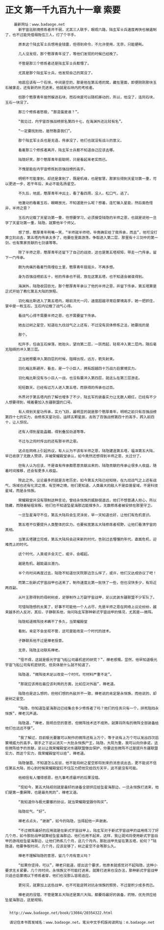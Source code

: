 # 正文 第一千九百九十一章 索要
        最新网址：www.badaoge.net
          新宇宙巡航境修炼者并不弱，尤其三人联手，眼观六路，陆玄军士兵速度再快也被遏制了，也不过能凭借烟拖住三人，打了个平手。
      
          原本这个陆玄军士兵想用金钱雷，但得到命令，不允许使用，无奈，只能硬耗。
      
          几人没发现，那个憨厚青年没了，等他们发现的时候已经晚了。
      
          不管是那三个修炼者还是陆玄军士兵都懵了。
      
          尤其是那个陆玄军士兵，他发现自己的窝没了。
      
          地底应该有一个石块，中间是空的，那是他在第五塔的窝，藏在里面，即便刚刚那块玉石被拿走，还有新的补充进来，他就是石块内的考核者。
      
          但那个憨厚青年居然躲进石块，而石块是可以随机移动的，所以，他没了，连同石块，玉石一块没了。
      
          那三个修炼者怒极，“那混蛋是谁？”。
      
          “我见过，内宇宙百强战榜排名第四十七，在海渊外还比较有名”。
      
          “一定要找到他，居然敢耍我们”。
      
          那个陆玄军士兵也是无语，传承没了，他们也就没有战斗的意义。
      
          看着那三个修炼者离开，陆玄军士兵都不知道自己应该去哪。
      
          陆隐好笑，那个憨厚青年挺聪明，只是看起来老实而已。
      
          不愧是能在内宇宙修炼到百强战榜的高手。
      
          明明不可能拿到，却还是拿到了，既是机缘，也是智慧，那家伙得到天星功第一重，可以更进一步，若干年后，未必不能名扬星空。
      
          不久后，地底，憨厚青年冲出土，看了看四周，没人，松口气，逃了。
      
          他激动的看着玉石，眼睛放光，不知道是什么呢？想着，连忙输入星能，然后面色怪异，半师之恩？
      
          玉石内记载了天星功第一重，但想要学习，必须接受陆隐的半师之恩，也就是说他一旦学了天星功第一重，陆隐，就算他半个师父。
      
          想了想，憨厚青年咧嘴一笑，“半师就半师吧，毕竟确实给了我传承，而且”，他可没打算立刻出去，第五塔内传承太多了，他要在里面游荡，争取进入第二层，那里有十三剑中的第一剑，也有策家贡献的七剑谱等等。
      
          除了半师之恩，憨厚青年还留下了自己的战技，这也是第五塔规矩，带走一门传承，留下一门传承。
      
          颇为肉痛的看着竹简埋在土里，憨厚青年摇摇头，不再多想。
      
          身为百强战榜前五十，他的传承也不弱，放在这第五塔，也不知道会被谁得到。
      
          海渊外，陆隐收回目光，那个憨厚青年承认了他的半师之恩，并留下传承，第五塔算是正式开始了教化第五大陆的旅程。
      
          羽化梅比斯进入了第五塔内，眼前流光一闪，速度超越寻常启蒙境高手，她一把抓住，掌中是一枚玉石，玉石内记载了战气心得。
      
          看战气心得不需要半师之恩，也不需要留下传承。
      
          她去过树之星空，知道在九纹战气之上还有，不过没有具体修炼之法，她要找的是
      
          那个。
      
          松开手，任由玉石掉落，她抬头，望向第二层，一跃而起，轻易冲入第二层内，随后毫无阻碍的冲入第三层。
      
          正当她想要冲入第四层的时候，阻碍出现，远方，箭矢射来。
      
          羽化梅比斯避开，看去，是一个小巨人，拥有超越四十万战力启蒙境实力。
      
          羽化梅比斯没有与小巨人一战，也没有要冲入第四层，就这么在第三层游走。
      
          短短数天，已经有过万人进入第五塔，而获得的传承也过百。
      
          外界对于第五塔内的了解也增多了不少，陆玄军的装备实力让无数人眼红，已经有不少人想要得到，喊着要加入东疆联盟的口号。
      
          有人得到天星功传承，实力飞跃，最明显的就是那个憨厚青年，明明之前只有百强战榜第四十七的实力，自修炼天星功后，运转五颗星辰，击败了百强战榜第四十的高手，跨入前四十，让人惊叹。
      
          还有人得到星能晶髓，得到叠加劲道等等。
      
          不过与之同时传出的还有那半师之恩。
      
          这点在网络上引起热议，有人认为不该有半师之恩，陆隐建造第五塔，福泽第五大陆，早已收获了无数人赞颂，并被荣耀殿堂承认，如今竟然还想得到半师之恩，太过分了。
      
          但有人认为应该，不是谁有传承都愿意贡献出来的，陆隐贡献的传承让很多人收益，随着时间推移，还会有更多人收益。
      
          除此之外，议论最多的就是古老历史，如今第五大陆已经知晓，在九纹战气之上还有战气，场域也还有化灵之境，有空神之境，他们更知道，人类最大的敌人不是巨兽星域，不是科技星域，而是永恒族。
      
          荣耀殿堂并没有限制这种言论，曾经永恒族的威胁很遥远，他们不想普通人担心，所以隐藏，而随着秘祖背叛，他们也不知道坠星海那边能撑多久，无数修炼者被安排在那里守卫。
      
          一旦坠星海守不住，第五大陆将会生灵涂炭，早一天知道也好，让他们有危机意识。
      
          第五塔不仅要提升人类整体的实力，也要拓宽第五大陆修炼者视野，让他们看清宇宙的真相。
      
          当第五塔建立完成，第五大陆将会迎来新的时代，告别过去懵懂的年代，直面危机，迎难而上的时代。
      
          这个时代，人类或许会灭亡，或许，会崛起。
      
          越是危机，越能逼出潜力。
      
          半个月时间再度过去，陆隐不知道创天院那边怎么样了，或许，他们又达成协议了吧！
      
          而第二批新式宇宙战甲也送来了，制作速度比第一批快了一些，但也没快多少，有将近两百副。
      
          从叶王那得到的母树树皮，足够制作上万副宇宙战甲，足以武装东疆联盟不少军队了。
      
          可惜陆隐想的太美了，好事不可能他一个人占尽，先是半师之恩在网络上议论纷纷，越来越多的人反对，其后，子静联系他，询问陆玄军那种新式宇宙战甲的情况，尤其是——微阵。
      
          陆隐知道微阵技术瞒不了多久，当荣耀殿堂
      
          看到，肯定不会坐视不管，这可是能改变一个时代的技术。
      
          子静联系他不过是禅老授意。
      
          无奈，陆隐主动联系禅老。
      
          “怪不得，这就是极光宇宙飞船公司最机密的研究？”，禅老感慨，显然，他早知道极光宇宙飞船公司有机密研究，但具体是什么就不知道了。
      
          陆隐道，“微阵技术足以改变一个时代，可材料严重不足”。
      
          “那就应该用在最应该利用的方面，比如应对外敌”，禅老道。
      
          陆隐也是这么想的，但他们想的外敌并不一致，禅老说的肯定是永恒族，而他说的，却是树之星空。
      
          “陆隐，你知道坠星海那边已经集合多少修炼者了吗？他们的任务只有一个，拼死阻挡永恒族”，禅老沉声道。
      
          陆隐道，“禅老，我明白您的意思，但微阵技术还不成熟，就算将所有的微阵全部装备给他们也远远不够”。
      
          “我了解过，目前极光要塞可以制作的微阵还有上万个，等于说有上万个可以发出四次启蒙境威力的高手，联手之下足以消灭一大批永恒族尸王，陆隐，大局为重，我可以向你承诺，这些微阵给予的贡献，足以让我荣耀殿堂对东疆联盟做出保护，你要这些微阵不过是提升东疆联盟实力，而这个实力，我荣耀殿堂可以给”，禅老道。
      
          陆隐皱眉，不知道怎么反驳，他不能将树之星空即将到来的消息说出去，更不能说不信任第五大陆，担心到时候荣耀殿堂扛不住压力把他交给四方天平，这不是没有可能。
      
          他相信有人懂得感恩，但凡事考虑最坏的后果没错。
      
          “现如今，第五大陆规则就是最好的装备全部供应给坠星海那边，一旦永恒族打进来，他们是第一重屏障，也是最先死的”，禅老又道。
      
          “我知道你与极光要塞的协议，就当荣耀殿堂跟你购买”。
      
          陆隐叹气，“好”。
      
          禅老点点头，“谢谢”，如今的陆隐，当得起他一声谢谢。
      
          “不过微阵最好的应用就是在新式宇宙战甲上，陆玄军对于新式宇宙战甲的运用练习了好几个月，如今那批战甲就算给坠星海那边，他们也用不起来，这样，我让斑鸠将使用新式宇宙战甲的游戏给坠星海那边，让他们熟练几个月，这几个月内，那批战甲先留在第五塔，如何？”陆隐道，他要争取时间，几个月，应该足够了，树之星空不会等那么久。
      
          禅老不理解陆隐的意思，留几个月有意义吗？
      
          “如果你坚持，可以”，禅老只能道，提出这个要求，他原本就感觉对不起陆隐，这种小要求无关紧要，几个月时间，永恒族又不可能打进来，就算打进来也没办法，那种新式宇宙战甲只适合启蒙境以下修炼者穿，他们也没那么容易适应。
      
          更何况，就算加上这些战甲，也不可能逆转对抗永恒族的颓势，不过是积少成多而已。
      
          禅老说的没错，不管是第五大陆还是第六大陆，都要将最好的装备，药物，优先供应给坠星海那边，这是规矩。
      
      
      http://www.badaoge.net/book/13084/20354322.html
      
      请记住本书首发域名：www.badaoge.net。笔尖中文手机版阅读网址：m.badaoge.net